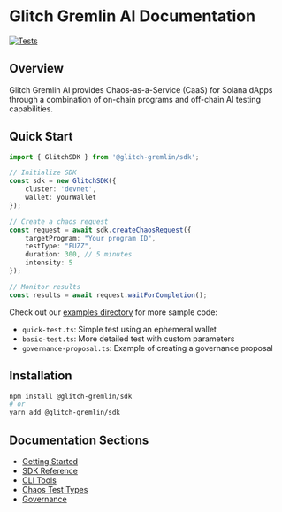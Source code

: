 # Glitch Gremlin AI Documentation

[![Tests](https://img.shields.io/badge/tests-24%20passed-brightgreen.svg)](./test-results.md)

## Overview
Glitch Gremlin AI provides Chaos-as-a-Service (CaaS) for Solana dApps through a combination of on-chain programs and off-chain AI testing capabilities.

## Quick Start
```typescript
import { GlitchSDK } from '@glitch-gremlin/sdk';

// Initialize SDK
const sdk = new GlitchSDK({
    cluster: 'devnet',
    wallet: yourWallet
});

// Create a chaos request
const request = await sdk.createChaosRequest({
    targetProgram: "Your program ID",
    testType: "FUZZ",
    duration: 300, // 5 minutes
    intensity: 5
});

// Monitor results
const results = await request.waitForCompletion();
```

Check out our [examples directory](../examples) for more sample code:
- `quick-test.ts`: Simple test using an ephemeral wallet
- `basic-test.ts`: More detailed test with custom parameters
- `governance-proposal.ts`: Example of creating a governance proposal

## Installation

```bash
npm install @glitch-gremlin/sdk
# or
yarn add @glitch-gremlin/sdk
```

## Documentation Sections
- [Getting Started](./getting-started.md)
- [SDK Reference](./sdk-reference.md)
- [CLI Tools](./cli-tools.md)
- [Chaos Test Types](./test-types.md)
- [Governance](./governance.md)
